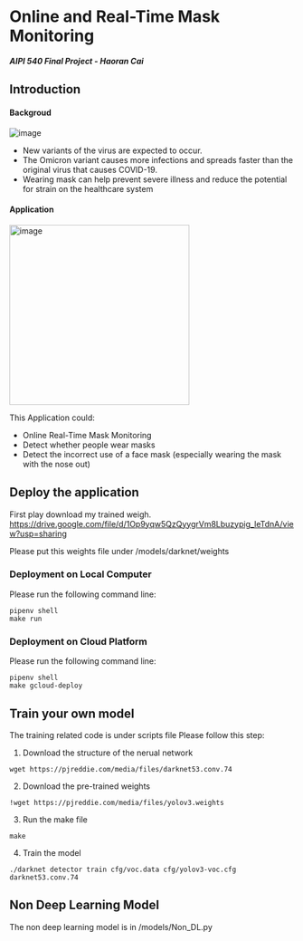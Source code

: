 # Online and Real-Time Mask Monitoring
***AIPI 540 Final Project - Haoran Cai***

## Introduction
#### Backgroud

![image](https://user-images.githubusercontent.com/90671685/165628271-48b84186-9a22-4e67-bdf3-5c2de32bb0f6.png)
 - New variants of the virus are expected to occur.
 - The Omicron variant causes more infections and spreads faster than the original virus that causes COVID-19.
 - Wearing mask can help prevent severe illness and reduce the potential for strain on the healthcare system


#### Application
<img width="318" alt="image" src="https://user-images.githubusercontent.com/90671685/165628320-f35038fe-7362-4235-9640-339852c6d1f5.png">

This Application could:
 - Online Real-Time Mask Monitoring
 - Detect whether people wear masks
 - Detect the incorrect use of a face mask (especially wearing the mask with the nose out)

## Deploy the application
First play download my trained weigh.
https://drive.google.com/file/d/1Op9yqw5QzQyygrVm8Lbuzypig_leTdnA/view?usp=sharing

Please put this weights file under /models/darknet/weights

### Deployment on Local Computer
Please run the following command line:
```
pipenv shell
make run
```

### Deployment on Cloud Platform 
Please run the following command line:
```
pipenv shell
make gcloud-deploy
```

## Train your own model
The training related code is under scripts file
Please follow this step: 
1. Download the structure of the nerual network
```
wget https://pjreddie.com/media/files/darknet53.conv.74
```
2. Download the pre-trained weights
```
!wget https://pjreddie.com/media/files/yolov3.weights
```
3. Run the make file
```
make
```
4. Train the model
```
./darknet detector train cfg/voc.data cfg/yolov3-voc.cfg darknet53.conv.74
```
## Non Deep Learning Model
The non deep learning model is in /models/Non_DL.py
